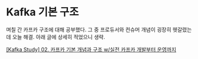 # Kafka 기본 구조

며칠 간 카프카 구조에 대해 공부했다. 그 중 프로듀서와 컨슈머 개념이 굉장히 헷갈렸는데 오늘 해결. 아래 글에 상세히 적었으니 생략.

[[Kafka Study] 02. 카프카 기본 개념과 구조 w/실전 카프카 개발부터 운영까지](https://teki.tistory.com/67)
